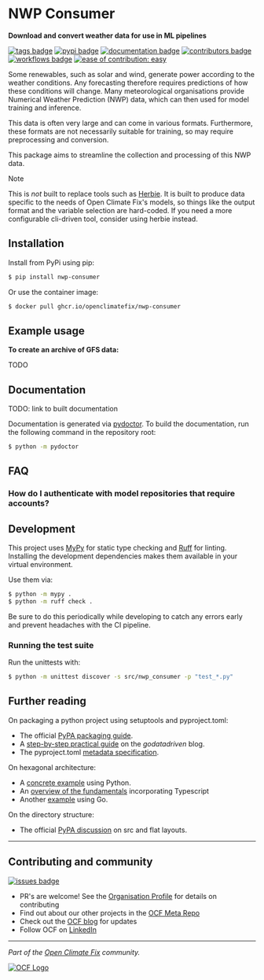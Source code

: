 # NWP Consumer

**Download and convert weather data for use in ML pipelines**

[![tags badge](https://img.shields.io/github/v/tag/openclimatefix/nwp-consumer?include_prereleases&sort=semver&color=7BCDF3)](https://github.com/openclimatefix/nwp-consumer/tags)
[![pypi badge](https://img.shields.io/pypi/v/nwp-consumer?&color=086788)](https://pypi.org/project/nwp-consumer)
[![documentation badge](https://img.shields.io/badge/docs-latest-333333)](https://openclimatefix.github.io/nwp-consumer/)
[![contributors badge](https://img.shields.io/github/contributors/openclimatefix/nwp-consumer?color=FFFFFF)](https://github.com/openclimatefix/nwp-consumer/graphs/contributors)
[![workflows badge](https://img.shields.io/github/actions/workflow/status/openclimatefix/nwp-consumer/branch_ci.yml?branch=main&color=FFD053)](https://github.com/openclimatefix/nwp-consumer/actions/workflows/ci.yml)
[![ease of contribution: easy](https://img.shields.io/badge/ease%20of%20contribution:%20easy-32bd50)](https://github.com/openclimatefix/ocf-meta-repo?tab=readme-ov-file#overview-of-ocfs-nowcasting-repositories)

Some renewables, such as solar and wind, generate power according to the weather conditions.
Any forecasting therefore requires predictions of how these conditions will change.
Many meteorological organisations provide Numerical Weather Prediction (NWP) data,
which can then used for model training and inference. 

This data is often very large and can come in various formats.
Furthermore, these formats are not necessarily suitable for training,
so may require preprocessing and conversion. 

This package aims to streamline the collection and processing of this NWP data.

> [!Note]
> This is *not* built to replace tools such as [Herbie](https://github.com/blaylockbk/Herbie). 
> It is built to produce data specific to the needs of Open Climate Fix's models,
> so things like the output format and the variable selection are hard-coded.
> If you need a more configurable cli-driven tool, consider using herbie instead.

## Installation

Install from PyPi using pip:

```bash
$ pip install nwp-consumer
```

Or use the container image:

```bash
$ docker pull ghcr.io/openclimatefix/nwp-consumer
```

## Example usage

**To create an archive of GFS data:**

TODO

## Documentation

TODO: link to built documentation

Documentation is generated via [pydoctor](https://pydoctor.readthedocs.io/en/latest/).
To build the documentation, run the following command in the repository root:

```bash
$ python -m pydoctor
```

## FAQ

### How do I authenticate with model repositories that require accounts?



## Development
 
This project uses [MyPy](https://mypy.readthedocs.io/en/stable/) for static type checking
and [Ruff](https://docs.astral.sh/ruff/) for linting.
Installing the development dependencies makes them available in your virtual environment.

Use them via:

```bash
$ python -m mypy .
$ python -m ruff check .
```

Be sure to do this periodically while developing to catch any errors early
and prevent headaches with the CI pipeline.

### Running the test suite

Run the unittests with:

```bash
$ python -m unittest discover -s src/nwp_consumer -p "test_*.py"
```

## Further reading

On packaging a python project using setuptools and pyproject.toml:
- The official [PyPA packaging guide](https://packaging.python.org/en/latest/tutorials/packaging-projects/).
- A [step-by-step practical guide](https://godatadriven.com/blog/a-practical-guide-to-setuptools-and-pyproject-toml/)
on the *godatadriven* blog.
- The pyproject.toml
[metadata specification](https://packaging.python.org/en/latest/specifications/declaring-project-metadata).

On hexagonal architecture:
- A [concrete example](https://medium.com/towards-data-engineering/a-concrete-example-of-the-hexagonal-architecture-in-python-d821213c6fb9)
using Python.
- An [overview of the fundamentals](https://medium.com/ssense-tech/hexagonal-architecture-there-are-always-two-sides-to-every-story-bc0780ed7d9c) 
incorporating Typescript 
- Another [example](https://medium.com/@matiasvarela/hexagonal-architecture-in-go-cfd4e436faa3) using Go.

On the directory structure:
- The official [PyPA discussion](https://packaging.python.org/en/latest/discussions/src-layout-vs-flat-layout/) on 
src and flat layouts.


---

## Contributing and community

[![issues badge](https://img.shields.io/github/issues/openclimatefix/ocf-template?color=FFAC5F)](https://github.com/openclimatefix/ocf-template/issues?q=is%3Aissue+is%3Aopen+sort%3Aupdated-desc)

- PR's are welcome! See the [Organisation Profile](https://github.com/openclimatefix) for details on contributing
- Find out about our other projects in the [OCF Meta Repo](https://github.com/openclimatefix/ocf-meta-repo)
- Check out the [OCF blog](https://openclimatefix.org/blog) for updates
- Follow OCF on [LinkedIn](https://uk.linkedin.com/company/open-climate-fix)

<!-- ALL-CONTRIBUTORS-LIST:START - Do not remove or modify this section -->
<!-- prettier-ignore-start -->
<!-- markdownlint-disable -->

<!-- markdownlint-restore -->
<!-- prettier-ignore-end -->

<!-- ALL-CONTRIBUTORS-LIST:END -->

---

*Part of the [Open Climate Fix](https://github.com/orgs/openclimatefix/people) community.*

[![OCF Logo](https://cdn.prod.website-files.com/62d92550f6774db58d441cca/6324a2038936ecda71599a8b_OCF_Logo_black_trans.png)](https://openclimatefix.org)
